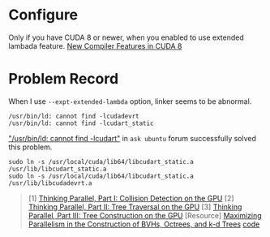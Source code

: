 
# Configure
Only if you have CUDA 8 or newer, when you enabled to use extended lambada feature. [New Compiler Features in CUDA 8](https://developer.nvidia.com/blog/new-compiler-features-cuda-8/)


# Problem Record

When I use `--expt-extended-lambda` option, linker seems to be abnormal.
```shell
/usr/bin/ld: cannot find -lcudadevrt
/usr/bin/ld: cannot find -lcudart_static
```

["/usr/bin/ld: cannot find -lcudart"](https://askubuntu.com/questions/510176/usr-bin-ld-cannot-find-lcudart) in `ask ubuntu` forum successfully solved this problem.
```shell
sudo ln -s /usr/local/cuda/lib64/libcudart_static.a /usr/lib/libcudart_static.a
sudo ln -s /usr/local/cuda/lib64/libcudart_static.a /usr/lib/libcudadevrt.a
```

> [1] [Thinking Parallel, Part I: Collision Detection on the GPU](https://developer.nvidia.com/blog/thinking-parallel-part-i-collision-detection-gpu/)
> [2] [Thinking Parallel, Part II: Tree Traversal on the GPU](https://developer.nvidia.com/blog/thinking-parallel-part-ii-tree-traversal-gpu/)
> [3] [Thinking Parallel, Part III: Tree Construction on the GPU](https://developer.nvidia.com/blog/thinking-parallel-part-iii-tree-construction-gpu/)
> [Resource] [Maximizing Parallelism in the Construction of BVHs, Octrees, and k-d Trees](https://research.nvidia.com/publication/2012-06_maximizing-parallelism-construction-bvhs-octrees-and-k-d-trees) [code]()